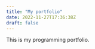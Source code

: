 ```yaml
---
title: "My portfolio"
date: 2022-11-27T17:36:38Z
draft: false
---
```


This is my programming portfolio. 